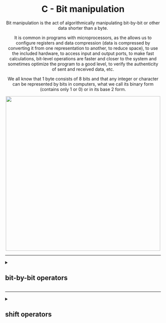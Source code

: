 <div id="header" align="center">
<h1>C - Bit manipulation</h1>
<p>Bit manipulation is the act of algorithmically manipulating bit-by-bit or other data shorter than a byte.</p>

<p>It is common in programs with microprocessors, as the allows us to configure registers and data compression (data is compressed by converting it from one representation to another, to reduce space), to use the included hardware, to access input and output ports, to make fast calculations, bit-level operations are faster and closer to the system and sometimes optimize the program to a good level, to verify the authenticity of sent and received data, etc.</p>

<p>We all know that 1 byte consists of 8 bits and that any integer or character can be represented by bits in computers, what we call its binary form (contains only 1 or 0) or in its base 2 form.</p>

<img width="500" src="https://cdn-media-1.freecodecamp.org/images/1*GtkdWOFKMEGrzvYzsK9pZg.gif">
</div>

---

<details>
  <summary>
    <h2>bit-by-bit operators</h2>
  </summary>
  
  * [ & - operator AND ](#AND)
  
  * [ | - operator OR ](#OR)
  
  * [ ^ - operator XOR ](#XOR)
  
  * [ ~ - operator NOT ](#NOT)
  
  ---
 
  <h3 name="AND">AND (&)</h3>
  This operator is a multiplication operator
example:

```
a = b & c -> where in binary: b = 10101010
                              c = 11001100

10101010 & -> if both bits, which are in the same position are '1' the result will also be '1'.
11001100
--------
10001000
```
  
  ---
  
  
  <h3 name="OR">OR (|)</h3>
  This operator is an addition operator, where any of the bits in the same position is '1', the result will be '1'.
Example:

```
a = b | c -> b = 10101010
             c = 11001100
10101010 |
11001100
--------
11101110
```
  
  ----
  
  <h3 name="XOR">XOR (^)</h3>
  This operator is of an or-exclusivity, where the difference of states in bits of equal position will result in '1', and equality of state will result in '0', it can be understood as ( one or the other, but not both ).
example:

```
a = b ^ c -> b = 10101010
             c = 11001100
10101010 ^
11001100
--------
01100110
```
  
  ----
  
  <h3 name="NOT">NOT (~)</h3>
  This operation only applies to one element, but inverts the bit values of the element involved.
example:

```
a = ~b -> b = 10101010

~10101010
 --------
 01010101
```
</details>

---

<details>
  <summary>
    <h2>shift operators</h2>
  </summary>
  
  ----
  
  <h3>right shift (>>)</h3>
  
 It shifts the bits from left to right (from the most significant bit to the least significant bit), a defined number of times, the least significant bit is lost at each shift, while the most significant bit is filled with a '0'.

Example:

```
a = b >> 3 -> b = 10101010

10101010 >> 3 -> 3 shifts to the right are made, so that 'a' is left with the value of 0001010101
--------
00010101
```
  
This operation can be seen as each displacement is divided by 2, so that in our example, we divide 3 times by 2, and in total we divide by 8.
  
  ---
  
  <h3>right shift</h3>

  It is an operator similar to the previous one, here at each shift, the most significant bit is lost and the least significant bit is filled with '0'.

example:

```
a = b << 3 -> with the previous result.

00010101 << 3
-------
10101000
```
  
It can be understood as a multiplication by 2, for each displacement.
  </details>
